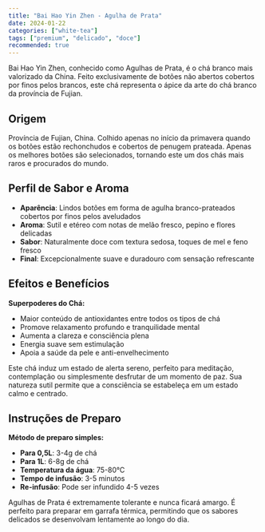 ```yaml
---
title: "Bai Hao Yin Zhen - Agulha de Prata"
date: 2024-01-22
categories: ["white-tea"]
tags: ["premium", "delicado", "doce"]
recommended: true
---
```

Bai Hao Yin Zhen, conhecido como Agulhas de Prata, é o chá branco mais valorizado da China. Feito exclusivamente de botões não abertos cobertos por finos pelos brancos, este chá representa o ápice da arte do chá branco da província de Fujian.

## Origem

Província de Fujian, China. Colhido apenas no início da primavera quando os botões estão rechonchudos e cobertos de penugem prateada. Apenas os melhores botões são selecionados, tornando este um dos chás mais raros e procurados do mundo.

## Perfil de Sabor e Aroma

- **Aparência**: Lindos botões em forma de agulha branco-prateados cobertos por finos pelos aveludados
- **Aroma**: Sutil e etéreo com notas de melão fresco, pepino e flores delicadas
- **Sabor**: Naturalmente doce com textura sedosa, toques de mel e feno fresco
- **Final**: Excepcionalmente suave e duradouro com sensação refrescante

## Efeitos e Benefícios

**Superpoderes do Chá:**
- Maior conteúdo de antioxidantes entre todos os tipos de chá
- Promove relaxamento profundo e tranquilidade mental
- Aumenta a clareza e consciência plena
- Energia suave sem estimulação
- Apoia a saúde da pele e anti-envelhecimento

Este chá induz um estado de alerta sereno, perfeito para meditação, contemplação ou simplesmente desfrutar de um momento de paz. Sua natureza sutil permite que a consciência se estabeleça em um estado calmo e centrado.

## Instruções de Preparo

**Método de preparo simples:**
- **Para 0,5L**: 3-4g de chá
- **Para 1L**: 6-8g de chá
- **Temperatura da água**: 75-80°C
- **Tempo de infusão**: 3-5 minutos
- **Re-infusão**: Pode ser infundido 4-5 vezes

Agulhas de Prata é extremamente tolerante e nunca ficará amargo. É perfeito para preparar em garrafa térmica, permitindo que os sabores delicados se desenvolvam lentamente ao longo do dia.
